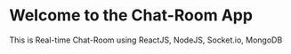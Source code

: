# Welcome to the Chat-Room App
This is Real-time Chat-Room using ReactJS, NodeJS, Socket.io, MongoDB
